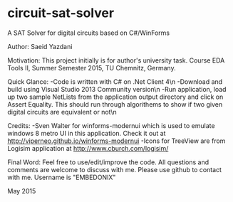 # circuit-sat-solver
A SAT Solver for digital circuits based on C#/WinForms

Author:
Saeid Yazdani

Motivation:
This project initially is for author's university task. Course EDA Tools II, Summer Semester 2015, TU Chemnitz, Germany.


Quick Glance:
-Code is written with C# on .Net Client 4\n
-Download and build using Visual Studio 2013 Community version\n
-Run application, load up two sample NetLists from the application output directory and click on Assert Equality. This should run through algorithems to show if two given digital circuits are equivalent or not\n

Credits:
-Sven Walter for winforms-modernui which is used to emulate windows 8 metro UI in this application. Check it out at http://viperneo.github.io/winforms-modernui
-Icons for TreeView are from Logisim application at http://www.cburch.com/logisim/

Final Word:
Feel free to use/edit/improve the code. All questions and comments are welcome to discuss with me. Please use github to contact with me. Username is "EMBEDONIX"

May 2015
